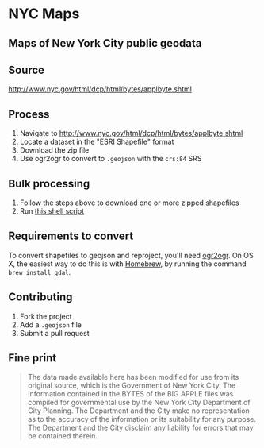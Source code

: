 # NYC Maps

## Maps of New York City public geodata 

## Source

http://www.nyc.gov/html/dcp/html/bytes/applbyte.shtml

## Process

1. Navigate to http://www.nyc.gov/html/dcp/html/bytes/applbyte.shtml
2. Locate a dataset in the "ESRI Shapefile" format
3. Download the zip file
4. Use ogr2ogr to convert to `.geojson` with the `crs:84` SRS

## Bulk processing

1. Follow the steps above to download one or more zipped shapefiles
2. Run [this shell script](https://gist.github.com/benbalter/5858851)

## Requirements to convert

To convert shapefiles to geojson and reproject, you'll need [ogr2ogr](http://www.gdal.org/ogr2ogr.html). On OS X, the easiest way to do this is with [Homebrew](http://mxcl.github.io/homebrew/), by running the command `brew install gdal`.

## Contributing

1. Fork the project
2. Add a `.geojson` file
3. Submit a pull request

## Fine print

> The data made available here has been modified for use from its original source, which is the Government of New York City. The information contained in the BYTES of the BIG APPLE files was compiled for governmental use by the New York City Department of City Planning. The Department and the City make no representation as to the accuracy of the information or its suitability for any purpose. The Department and the City disclaim any liability for errors that may be contained therein.